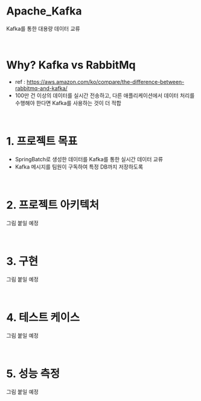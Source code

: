 <!-- 
- 카프카 :  https://resilient-923.tistory.com/402 
-->
# Apache_Kafka
Kafka를 통한 대용량 데이터 교류

<br/>

# Why? Kafka vs RabbitMq
- ref : https://aws.amazon.com/ko/compare/the-difference-between-rabbitmq-and-kafka/
- 100만 건 이상의 데이터를 실시간 전송하고, 다른 애플리케이션에서 데이터 처리를 수행해야 한다면 Kafka를 사용하는 것이 더 적합

<br/>

# 1. 프로젝트 목표
- SpringBatch로 생성한 데이터를 Kafka를 통한 실시간 데이터 교류
- Kafka 메시지를 팀원이 구독하여 특정 DB까지 저장하도록
  
<br/>

# 2. 프로젝트 아키텍처
그림 붙일 예정

<br/>

# 3. 구현
그림 붙일 예정

<br/>

# 4. 테스트 케이스
그림 붙일 예정

<br/>

# 5. 성능 측정
그림 붙일 예정

<br/>
